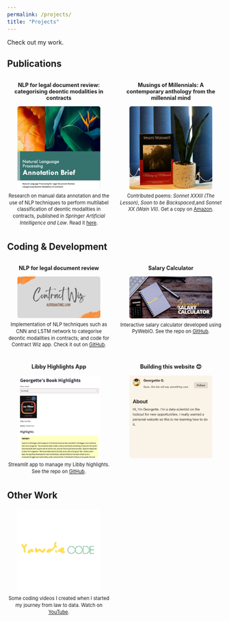 ```yaml
---
permalink: /projects/
title: "Projects"
---
```


Check out my work.

## Publications

<div style="display: grid; grid-template-columns: repeat(2, 1fr); gap: 20px; margin-top: 20px;">

<div style="text-align: center;">
  <h3 style="font-size: 0.9em; margin-top: 10px;">NLP for legal document review: categorising deontic modalities in contracts</h3>
  <img src="/assets/images/projects/nlp-annotation-brief-front-page.jpeg" alt="Annotation brief image" style="width: 80%; height: auto; border-radius: 5px;">
  <p style="font-size: 0.8em; margin: 5px 0; line-height: 1.4;">Research on manual data annotation and the use of NLP techniques to perform multilabel classification of deontic modalities in contracts, published in <i>Springer Artificial Intelligence and Law</i>. Read it <a href="https://link.springer.com/article/10.1007/s10506-023-09379-2#article-info">here</a>.</p>
</div>

<div style="text-align: center;">
  <h3 style="font-size: 0.9em; margin-top: 10px;">Musings of Millennials: A contemporary anthology from the millennial mind</h3>
  <img src="/assets/images/projects/musings-of-millennials.jpg" alt="Published book image" style="width: 80%; height: auto; border-radius: 5px;">
  <p style="font-size: 0.8em; margin: 5px 0; line-height: 1.4;">Contributed poems: <i>Sonnet XXXII (The Lesson)</i>, <i>Soon to be Backspaced</i>,and <i>Sonnet XX (Wain VII)</i>. Get a copy on <a href="https://www.amazon.co.uk/Musings-Millennials-contemporary-anthology-millennial/dp/1706754337#customerReviews">Amazon</a>.</p>
</div>

</div>

## Coding & Development

<div style="display: grid; grid-template-columns: repeat(2, 1fr); gap: 20px; margin-top: 20px;">

<div style="text-align: center;">
  <h3 style="font-size: 0.9em; margin-top: 10px;">NLP for legal document review</h3>
  <img src="/assets/images/projects/contract-wiz-banner.png" alt="Application banner for NLP project" style="width: 80%; height: auto; border-radius: 5px;">
  <p style="font-size: 0.8em; margin: 5px 0; line-height: 1.4;">Implementation of NLP techniques such as CNN and LSTM network to categorise deontic modalities in contracts; and code for Contract Wiz app. Check it out on <a href="https://github.com/MlleGeorgette/nlp-for-contract-review?tab=readme-ov-file">GitHub</a>.</p>
</div>

<div style="text-align: center;">
  <h3 style="font-size: 0.9em; margin-top: 10px;">Salary Calculator</h3>
  <img src="/assets/images/projects/salary-calculator.jpg" alt="Jamaica salary calculator banner" style="width: 80%; height: auto; border-radius: 5px;">
  <p style="font-size: 0.8em; margin: 5px 0; line-height: 1.4;">Interactive salary calculator developed using PyWebIO. See the repo on <a href="https://github.com/MlleGeorgette/jamaica-salary-calculator">GitHub</a>.</p>
</div>

<div style="text-align: center;">
  <h3 style="font-size: 0.9em; margin-top: 10px;">Libby Highlights App</h3>
  <img src="/assets/images/projects/libby-book-highlights-app.jpeg" alt="Libby book highlights app" style="width: 80%; height: auto; border-radius: 5px;">
  <p style="font-size: 0.8em; margin: 5px 0; line-height: 1.4;">Streamlit app to manage my Libby highlights. See the repo on <a href="https://github.com/MlleGeorgette/libby-book-highlights-app/tree/main">GitHub</a>.</p>
</div>

<div style="text-align: center;">
  <h3 style="font-size: 0.9em; margin-top: 10px;">Building this website 😊</h3>
  <img src="/assets/images/projects/website-screenshot.jpeg" alt="Screenshot of website header" style="width: 80%; height: auto; border-radius: 5px;">
</div>

</div>

## Other Work

<div style="display: grid; grid-template-columns: repeat(2, 1fr); gap: 20px; margin-top: 20px;">

<div style="text-align: center;">
  <!-- <h3 style="font-size: 0.9em; margin-top: 10px;">Yawdie Code</h3> -->
  <img src="/assets/images/projects/yawdie-code-logo-white.png" alt="YouTube Channel logo" style="width: 80%; height: auto; border-radius: 5px;">
  <p style="font-size: 0.8em; margin: 5px 0; line-height: 1.4;">Some coding videos I created when I started my journey from law to data. Watch on <a href="https://www.youtube.com/@yawdiecode">YouTube</a>.</p>
</div>

</div>


